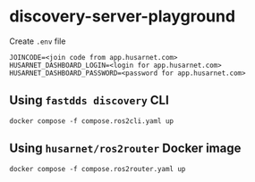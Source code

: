 # discovery-server-playground

Create `.env` file

```
JOINCODE=<join code from app.husarnet.com>
HUSARNET_DASHBOARD_LOGIN=<login for app.husarnet.com>
HUSARNET_DASHBOARD_PASSWORD=<password for app.husarnet.com>
```

## Using `fastdds discovery` CLI

```
docker compose -f compose.ros2cli.yaml up
```

## Using `husarnet/ros2router` Docker image

```
docker compose -f compose.ros2router.yaml up
```
